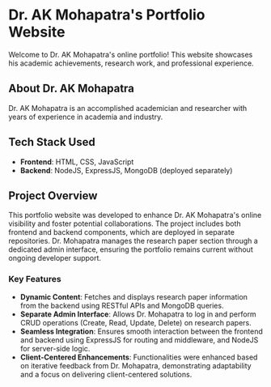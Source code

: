 # Dr. AK Mohapatra's Portfolio Website

Welcome to Dr. AK Mohapatra's online portfolio! This website showcases his academic achievements, research work, and professional experience.

## About Dr. AK Mohapatra

Dr. AK Mohapatra is an accomplished academician and researcher with years of experience in academia and industry.

## Tech Stack Used

- **Frontend**: HTML, CSS, JavaScript
- **Backend**: NodeJS, ExpressJS, MongoDB (deployed separately)

## Project Overview

This portfolio website was developed to enhance Dr. AK Mohapatra's online visibility and foster potential collaborations. The project includes both frontend and backend components, which are deployed in separate repositories. Dr. Mohapatra manages the research paper section through a dedicated admin interface, ensuring the portfolio remains current without ongoing developer support.

### Key Features

- **Dynamic Content**: Fetches and displays research paper information from the backend using RESTful APIs and MongoDB queries.
- **Separate Admin Interface**: Allows Dr. Mohapatra to log in and perform CRUD operations (Create, Read, Update, Delete) on research papers.
- **Seamless Integration**: Ensures smooth interaction between the frontend and backend using ExpressJS for routing and middleware, and NodeJS for server-side logic.
- **Client-Centered Enhancements**: Functionalities were enhanced based on iterative feedback from Dr. Mohapatra, demonstrating adaptability and a focus on delivering client-centered solutions.
